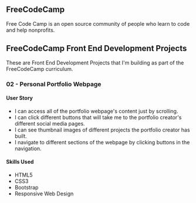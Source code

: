 ## FreeCodeCamp

Free Code Camp is an open source community of people who learn to code and help nonprofits.

## FreeCodeCamp Front End Development Projects

These are Front End Development Projects that I'm building as part of the FreeCodeCamp curriculum.

### 02 - Personal Portfolio Webpage

#### User Story

 - I can access all of the portfolio webpage's content just by scrolling.
 - I can click different buttons that will take me to the portfolio creator's different social media pages.
 - I can see thumbnail images of different projects the portfolio creator has built.
 - I navigate to different sections of the webpage by clicking buttons in the navigation.

#### Skills Used

 - HTML5
 - CSS3
 - Bootstrap
 - Responsive Web Design
 